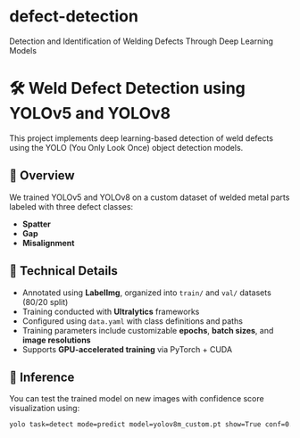 # defect-detection
Detection and Identification of Welding Defects Through Deep Learning Models
# 🛠️ Weld Defect Detection using YOLOv5 and YOLOv8

This project implements deep learning-based detection of weld defects using the YOLO (You Only Look Once) object detection models.

## 📄 Overview
We trained YOLOv5 and YOLOv8 on a custom dataset of welded metal parts labeled with three defect classes:
- **Spatter**
- **Gap**
- **Misalignment**

## 🧠 Technical Details
- Annotated using **LabelImg**, organized into `train/` and `val/` datasets (80/20 split)
- Training conducted with **Ultralytics** frameworks
- Configured using `data.yaml` with class definitions and paths
- Training parameters include customizable **epochs**, **batch sizes**, and **image resolutions**
- Supports **GPU-accelerated training** via PyTorch + CUDA

## 🧪 Inference
You can test the trained model on new images with confidence score visualization using:
```bash
yolo task=detect mode=predict model=yolov8m_custom.pt show=True conf=0.5 source="your_image.jpg"
